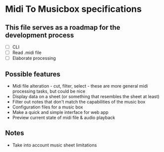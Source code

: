 # Midi To Musicbox specifications

## This file serves as a roadmap for the development process

- [ ] CLI
- [ ] Read .midi file
- [ ] Elaborate processing

## Possible features

- Midi file alteration - cut, filter, select - these are more general midi processing tasks, but could be nice
- Display data on a sheet (or something that resembles the sheet at least)
- Filter out notes that don't match the capabilities of the music box
- Configuration files for a music box
- Make a quick and simple interface for web app
- Preview current state of midi file & audio playback

## Notes

- Take into account music sheet limitations
